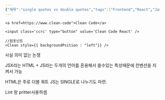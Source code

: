 ```yaml
---
{"제목":"single quotes vs double quotes","tags":["Frontend","React","JavaScript","HTML"],"dg-publish":true,"permalink":"/v2/공부노트/Frontend/single quotes vs double quotes/","dgPassFrontmatter":true}
---
```


```tsx
<a href=https://www.clean-code">Clean Code</a>
```

```tsx
<input class='ccrc' type="button" value='Clean Code React' />
```

```tsx
//컴포넌트
<Clean style={{ backgroundPsition : "left"}} />
```


사실 의미 없는 논쟁

JSX라는 HTML + JS라는 두개의 언어를 혼용해서 쓸수있는 특성때문에
컨벤션을 지켜서 가능

HTML은 주로 더블 쿼트 JS는 SINGLE로 나누기도 마련.

Lint 랑 pritter사용하셈
